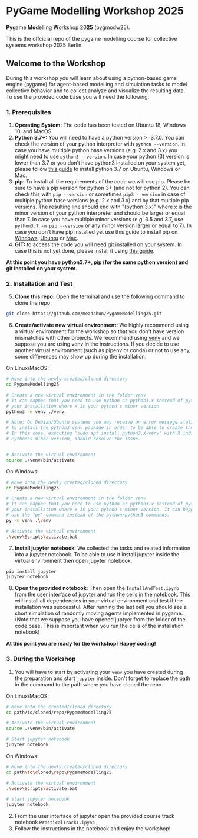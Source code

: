 # **PyGame Modelling Workshop 2025**

**Pyg**ame **Mod**elling **W**orkshop 20**25** (pygmodw25).

This is the offcicial repo of the pygame modelling course for collective systems workshop 2025 Berlin.

## Welcome to the Workshop
During this workshop you will learn about using a python-based game engine (pygame) for agent-based modelling and simulation tasks to model collective behavior and to collect analyze and visualize the resulting data.
To use the provided code base you will need the following:

### 1. Prerequisites
1. **Operating System:** The code has been tested on Ubuntu 18, Windows 10, and MacOS
2. **Python 3.7+:** You will need to have a python version >=3.7.0. You can check the version of your python interpreter with `python --version`. In case you have multiple python base versions (e.g. 2.x and 3.x) you might need to use `python3 --version`. In case your python (3) version is lower than 3.7 or you don't have python3 installed on your system yet, please follow [this guide](https://www.geeksforgeeks.org/download-and-install-python-3-latest-version/) to install python 3.7 on Ubuntu, Windows or Mac.
3. **pip:** To install all the requirements of the code we will use pip. Please be sure to have a pip version for python 3+ (and not for python 2). You can check this with `pip --version` or sometimes `pip3 --version` in case of multiple python base versions (e.g. 2.x and 3.x) and by that multiple pip versions. The resulting line should end with "(python 3.x)" where x is the minor version of your python interpreter and should be larger or equal than 7. In case you have multiple minor versions (e.g. 3.5 and 3.7, use `python3.7 -m pip --version` or any minor version larger or equal to 7). In case you don't have pip installed yet use this guide to install pip on [Windows](https://www.liquidweb.com/kb/install-pip-windows/), [Ubuntu](https://www.odoo.com/forum/help-1/how-to-install-pip-in-python-3-on-ubuntu-18-04-167715) or [Mac](https://www.geeksforgeeks.org/download-and-install-python-3-latest-version/#macos).
4. **GIT:** to access the code you will need git installed on your system. In case this is not yet done, please install it using [this guide](https://github.com/git-guides/install-git).

**At this point you have python3.7+, pip (for the same python version) and git installed on your system.**

### 2. Installation and Test
5. **Clone this repo:** Open the terminal and use the following command to clone the repo 
  
```bash
git clone https://github.com/mezdahun/PygameModelling25.git
```
  
6. **Create/activate new virtual environment**: We highly recommend using a virtual environment for the workshop so that you don't have version mismatches with other projects. We recommend using [venv](https://docs.python.org/3/library/venv.html) and we suppose you are using venv in the instructions. If you decide to use another virtual environment (such as pipenv or conda) or not to use any, some differences may show up during the installation.

On Linux/MacOS:
```bash
# Move into the newly created/cloned directory
cd PygameModelling25

# Create a new virtual environment in the folder venv
# it can happen that you need to use python or python3.x instead of python3 according to
# your installation where x is your python's minor version
python3 -m venv ./venv

# Note: On Debian/Ubuntu systems you may receive an error message stating that you need 
# to install the python3-venv package in order to be able to create the environment. 
# In this case, executing 'sudo apt install python3.X-venv' with X indicating your 
# Python's minor version, should resolve the issue. 


# Activate the virtual environment
source ./venv/bin/activate
```
On Windows:
```bash
# Move into the newly created/cloned directory
cd PygameModelling25

# Create a new virtual environment in the folder venv
# it can happen that you need to use python or python3.x instead of python3 according to
# your installation where x is your python's minor version. It can happen that you have to
# use the "py" command instead of the python/python3 commands.
py -m venv .\venv

# Activate the virtual environment
.\venv\Scripts\activate.bat
```

7. **Install jupyter notebook**: We collected the tasks and related information into a jupyter notebook. To be able to use it install jupyter inside the virtual environment then open jupyter notebook.

```bash
pip install jupyter
jupyter notebook
```

8. **Open the provided notebook**: Then open the `InstallAndTest.ipynb` from the user interface of jupyter and run the cells in the notebook. This will install all dependencies in your virtual environment and test if the installation was successful. After running the last cell you should see a short simulation of randomly moving agents implemented in pygame. (Note that we suppose you have opened juptyer from the folder of the code base. This is important when you run the cells of the installation notebook)

**At this point you are ready for the workshop! Happy coding!**

### 3. During the Workshop
1. You will have to start by activating your `venv` you have created during the preparation and start `jupyter` inside. Don't forget to replace the path in the command to the path where you have cloned the repo.

On Linux/MacOS:
```bash
# Move into the created/cloned directory
cd path/to/cloned/repo/PygameModelling25

# Activate the virtual environment
source ./venv/bin/activate

# Start jupyter notebook
jupyter notebook
```

On Windows:
```bash
# Move into the newly created/cloned directory
cd path\to\cloned\repo\PygameModelling25

# Activate the virtual environment
.\venv\Scripts\activate.bat

# start jupyter notebook
jupyter notebook
```
2. From the user interface of jupyter open the provided course track notebook `PracticalTrack1.ipynb`
3. Follow the instructions in the notebook and enjoy the workshop!

